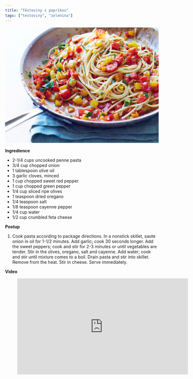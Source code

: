 ```yaml
---
title: "Těstoviny s paprikou"
tags: ["testoviny", "zelenina"]
---
```


![Těstoviny s paprikou](./images/testovinyPaprika.jpg)

**Ingredience**

- 2-1/4 cups uncooked penne pasta
- 3/4 cup chopped onion
- 1 tablespoon olive oil
- 3 garlic cloves, minced
- 1 cup chopped sweet red pepper
- 1 cup chopped green pepper
- 1/4 cup sliced ripe olives
- 1 teaspoon dried oregano
- 1/4 teaspoon salt
- 1/8 teaspoon cayenne pepper
- 1/4 cup water
- 1/2 cup crumbled feta cheese

**Postup**

1. Cook pasta according to package directions. In a nonstick skillet, saute onion in oil for 1-1/2 minutes. Add garlic; cook 30 seconds longer. Add the sweet peppers; cook and stir for 2-3 minutes or until vegetables are tender. Stir in the olives, oregano, salt and cayenne. Add water; cook and stir until mixture comes to a boil. Drain pasta and stir into skillet. Remove from the heat. Stir in cheese. Serve immediately.

**Video**

<figure class="video_container">
 <iframe width="560" height="315" src="https://www.youtube.com/embed/VCAyX1qduc8" frameborder="0" allow="accelerometer; autoplay; encrypted-media; gyroscope; picture-in-picture" allowfullscreen></iframe>
</figure>
